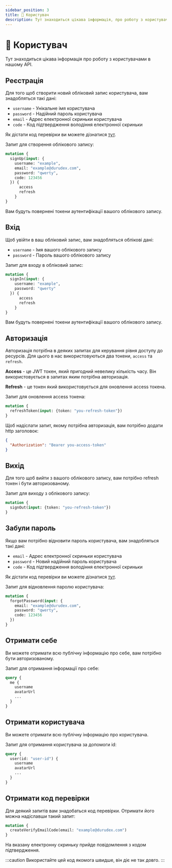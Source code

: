 ```yaml
---
sidebar_position: 3
title: 🙂 Користувач
description: Тут знаходиться цікава інформація, про роботу з користувачами в нашому API.
---
```


# 🙂  Користувач

Тут знаходиться цікава інформація про роботу з користувачами в нашому API.

## Реєстрація

Для того щоб створити новий обліковий запис користувача, вам знадобляться такі дані:

- `username` - Унікальне імя користувача
- `password` - Надійний пароль користувача
- `email` - Адрес електронної скриньки користувача
- `code` - Код підтвердження володіння електронної скриньки

Як дістати код перевірки ви можете дізнатися [тут](#отримати-код-перевірки).

Запит для створення облікового запису:

```graphql
mutation {
  signUp(input: {
    username: "example",
    email: "example@durudex.com",
    password: "qwerty",
    code: 123456
  }) {
      access
      refresh
    }
}
```

Вам будуть повернені токени аутентифікації вашого облікового запису.

## Вхід

Щоб увійти в ваш обліковий запис, вам знадобляться облікові дані:

- `username` - Імя вашого облікового запису
- `password` - Пароль вашого облікового запису

Запит для входу в обліковий запис:

```graphql
mutation {
  signIn(input: {
    username: "example",
    password: "qwerty"
  }) {
      access
      refresh
    }
}
```

Вам будуть повернені токени аутентифікації вашого облікового запису.

## Авторизація

Авторизація потрібна в деяких запитах для керування рівня доступу до ресурсів. Для цього в нас
використовуються два токени, `access` та `refresh`.

**Access** - це JWT токен, який пригодний невелику кількість часу. Він використовується в запитах
яким потрібна авторизація.

**Refresh** - це токен який використовується для оновлення access токена.

Запит для оновлення access токена:
```graphql
mutation {
  refreshToken(input: {token: "you-refresh-token"})
}
```

Щоб надіслати запит, якому потрібна авторизація, вам потрібно додати http заголовок:

```json
{
  "Authorization": "Bearer you-access-token"
}
```

## Вихід

Для того щоб вийти з вашого облікового запису, вам потрібно refresh токен і бути авторизованому.

Запит для виходу з облікового запису:
```graphql
mutation {
  signOut(input: {token: "you-refresh-token"})
}
```


## Забули пароль

Якщо вам потрібно відновити пароль користувача, вам знадобляться такі дані:

- `email` - Адрес електронної скриньки користувача
- `password` - Новий надійний пароль користувача
- `code` - Код підтвердження володіння електронної скриньки

Як дістати код перевірки ви можете дізнатися [тут](#отримати-код-перевірки).

Запит для відновлення паролю користувача:
```graphql
mutation {
  forgotPassword(input: {
    email: "example@durudex.com",
    password: "qwerty",
    code: 123456
  })
}
```

## Отримати себе

Ви можете отримати всю публічну інформацію про себе, вам потрібно бути авторизованому.

Запит для отримання інформації про себе:
```graphql
query {
  me {
    username
    avatarUrl
    ...
  }
}
```

## Отримати користувача

Ви можете отримати всю публічну інформацію про користувача.

Запит для отримання користувача за допомоги id:
```graphql
query {
  user(id: "user-id") {
    username
    avatarUrl
    ...
  }
}
```

## Отримати код перевірки

Для деякий запитів вам знадобаться код перевірки. Отримати його можна надіславши такий запит:

```graphql
mutation {
  createVerifyEmailCode(email: "example@durudex.com")
}
```

На вказану електронну скриньку прийде повідомлення з кодом підтвердження.

:::caution
Використайте цей код якомога швидше, він діє не так довго.
:::
